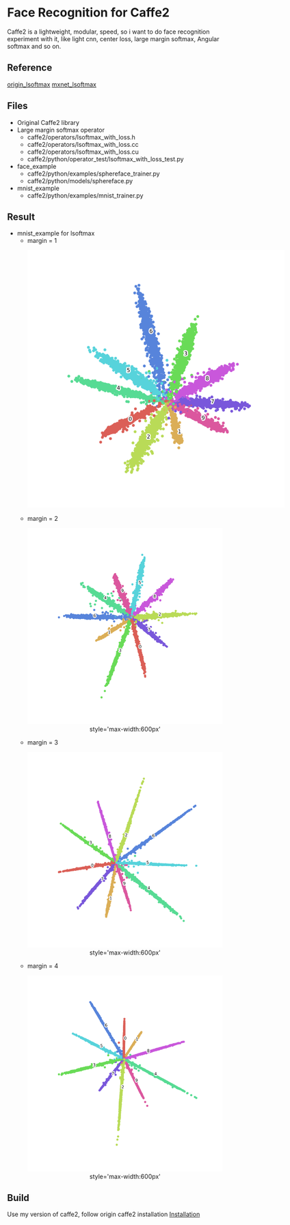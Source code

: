 # Face Recognition for Caffe2
Caffe2 is a lightweight, modular, speed, so i want to do face recognition experiment with it, like light cnn, center loss, large margin softmax, Angular softmax and so on.

## Reference
[origin_lsoftmax](https://github.com/wy1iu/LargeMargin_Softmax_Loss.git)
[mxnet_lsoftmax](https://github.com/luoyetx/mx-lsoftmax.git)

## Files
- Original Caffe2 library
- Large margin softmax operator
  * caffe2/operators/lsoftmax_with_loss.h
  * caffe2/operators/lsoftmax_with_loss.cc
  * caffe2/operators/lsoftmax_with_loss.cu
  * caffe2/python/operator_test/lsoftmax_with_loss_test.py
- face_example
  * caffe2/python/examples/sphereface_trainer.py
  * caffe2/python/models/sphereface.py
- mnist_example
  * caffe2/python/examples/mnist_trainer.py

## Result
- mnist_example for lsoftmax 
  * margin = 1 
    <p align='center'>
    <img src='caffe2/python/examples/result/mnist/distance-margin-1.png' style='max-width:600px'></img>
    </p>
  * margin = 2
    <p align='center'>
    <img src='caffe2/python/examples/result/mnist/distance-margin-2.png'> style='max-width:600px'</img>
    </p>
  * margin = 3
    <p align='center'>
    <img src='caffe2/python/examples/result/mnist/distance-margin-3.png'> style='max-width:600px'</img>
    </p>
  * margin = 4 
    <p align='center'>
    <img src='caffe2/python/examples/result/mnist/distance-margin-4.png'> style='max-width:600px'</img>
    </p>
  
## Build
Use my version of  caffe2, follow origin caffe2 installation [Installation](http://caffe2.ai/docs/getting-started.html)
